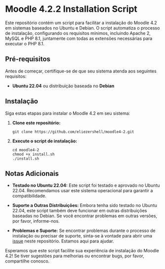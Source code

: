# Moodle 4.2.2 Installation Script

Este repositório contém um script para facilitar a instalação do Moodle 4.2 em sistemas baseados no Ubuntu e Debian. O script automatiza o processo de instalação, configurando os requisitos mínimos, incluindo Apache 2, MySQL e PHP 8.1, juntamente com todas as extensões necessárias para executar o PHP 8.1.

## Pré-requisitos

Antes de começar, certifique-se de que seu sistema atenda aos seguintes requisitos:

- **Ubuntu 22.04** ou distribuição baseada no **Debian**

## Instalação

Siga estas etapas para instalar o Moodle 4.2 em seu sistema:

1. **Clone este repositório:**
   ```
   git clone https://github.com/eliezershell/moodle4-2.git
   ```

2. **Execute o script de instalação:**
   ```
   cd moodle4-2
   chmod +x install.sh
   ./install.sh
   ```
   
## Notas Adicionais

- **Testado no Ubuntu 22.04:** Este script foi testado e aprovado no Ubuntu 22.04. Recomendamos usar este sistema operacional para garantir a compatibilidade.
  
- **Suporte a Outras Distribuições:** Embora tenha sido testado no Ubuntu 22.04, este script também deve funcionar em outras distribuições baseadas no Debian. Se você encontrar problemas em outras versões, por favor, informe-nos.

- **Problemas e Suporte:** Se encontrar problemas durante o processo de instalação ou precisar de suporte, sinta-se à vontade para abrir uma [issue](https://github.com/eliezershell/moodle4-2/issues) neste repositório. Estamos aqui para ajudar.

Esperamos que este script facilite sua experiência de instalação do Moodle 4.2! Se tiver sugestões para melhorias ou encontrar bugs, por favor, compartilhe conosco.
